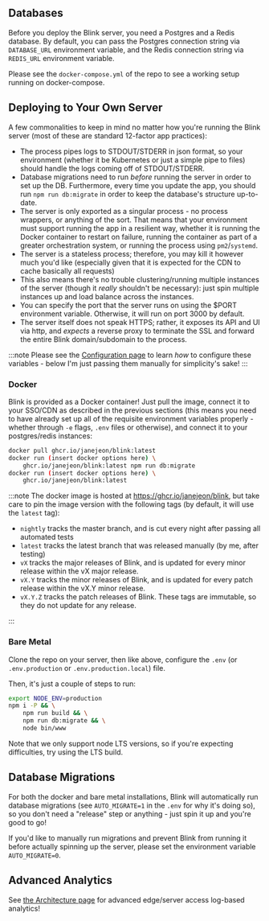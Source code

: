 ## Databases

Before you deploy the Blink server, you need a Postgres and a Redis database. By default, you can pass the Postgres connection string via `DATABASE_URL` environment variable, and the Redis connection string via `REDIS_URL` environment variable.

Please see the `docker-compose.yml` of the repo to see a working setup running on docker-compose.

## Deploying to Your Own Server

A few commonalities to keep in mind no matter how you're running the Blink server (most of these are standard 12-factor app practices):

- The process pipes logs to STDOUT/STDERR in json format, so your environment (whether it be Kubernetes or just a simple pipe to files) should handle the logs coming off of STDOUT/STDERR.
- Database migrations need to run _before_ running the server in order to set up the DB. Furthermore, every time you update the app, you should run `npm run db:migrate` in order to keep the database's structure up-to-date.
- The server is only exported as a singular process - no process wrappers, or anything of the sort. That means that your environment must support running the app in a resilient way, whether it is running the Docker container to restart on failure, running the container as part of a greater orchestration system, or running the process using `pm2`/`systemd`.
- The server is a stateless process; therefore, you may kill it however much you'd like (especially given that it is expected for the CDN to cache basically all requests)
- This also means there's no trouble clustering/running multiple instances of the server (though it _really_ shouldn't be necessary): just spin multiple instances up and load balance across the instances.
- You can specify the port that the server runs on using the $PORT environment variable. Otherwise, it will run on port 3000 by default.
- The server itself does not speak HTTPS; rather, it exposes its API and UI via http, and _expects_ a reverse proxy to terminate the SSL and forward the entire Blink domain/subdomain to the process.

:::note
Please see the [Configuration page](/Server%20Administration/3.1%20Configuration) to learn _how_ to configure these variables - below I'm just passing them manually for simplicity's sake!
:::

### Docker

Blink is provided as a Docker container! Just pull the image, connect it to your SSO/CDN as described in the previous sections (this means you need to have already set up all of the requisite environment variables properly - whether through `-e` flags, `.env` files or otherwise), and connect it to your postgres/redis instances:

```sh
docker pull ghcr.io/janejeon/blink:latest
docker run (insert docker options here) \
    ghcr.io/janejeon/blink:latest npm run db:migrate
docker run (insert docker options here) \
    ghcr.io/janejeon/blink:latest
```

:::note
The docker image is hosted at https://ghcr.io/janejeon/blink, but take care to pin the image version with the following tags (by default, it will use the `latest` tag):

- `nightly` tracks the master branch, and is cut every night after passing all automated tests
- `latest` tracks the latest branch that was released manually (by me, after testing)
- `vX` tracks the major releases of Blink, and is updated for every minor release within the vX major release.
- `vX.Y` tracks the minor releases of Blink, and is updated for every patch release within the vX.Y minor release.
- `vX.Y.Z` tracks the patch releases of Blink. These tags are immutable, so they do not update for any release.

:::

### Bare Metal

Clone the repo on your server, then like above, configure the `.env` (or `.env.production` or `.env.production.local`) file.

Then, it's just a couple of steps to run:

```sh
export NODE_ENV=production
npm i -P && \
    npm run build && \
    npm run db:migrate && \
    node bin/www
```

Note that we only support node LTS versions, so if you're expecting difficulties, try using the LTS build.

## Database Migrations

For both the docker and bare metal installations, Blink will automatically run database migrations (see `AUTO_MIGRATE=1` in the `.env` for why it's doing so), so you don't need a "release" step or anything - just spin it up and you're good to go!

If you'd like to manually run migrations and prevent Blink from running it before actually spinning up the server, please set the environment variable `AUTO_MIGRATE=0`.

## Advanced Analytics

See [the Architecture page](/Introduction/1.3%20Architecture) for advanced edge/server access log-based analytics!
